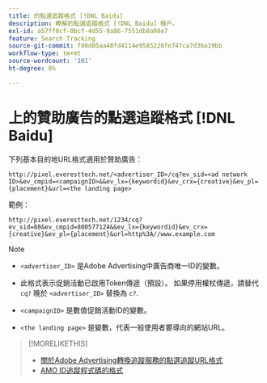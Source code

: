 ```yaml
---
title: 的點選追蹤格式 [!DNL Baidu]
description: 瞭解的點選追蹤格式 [!DNL Baidu] 帳戶。
exl-id: a57ff0cf-0bcf-4d55-9a86-7551db8a08e7
feature: Search Tracking
source-git-commit: f80d05aa40fd4114e9585220fe747ca7d36a19bb
workflow-type: tm+mt
source-wordcount: '101'
ht-degree: 0%

---
```


# 上的贊助廣告的點選追蹤格式 [!DNL Baidu]

下列基本目的地URL格式適用於贊助廣告：

`http://pixel.everesttech.net/<advertiser_ID>/cq?ev_sid=<ad network ID>&ev_cmpid=<campaignID>&&ev_lx={keywordid}&ev_crx={creative}&ev_pl={placement}&url=<the landing page>`

範例：

`http://pixel.everesttech.net/1234/cq?ev_sid=88&ev_cmpid=800577124&&ev_lx={keywordid}&ev_crx={creative}&ev_pl={placement}&url=http%3A//www.example.com`

>[!NOTE]
>
>* `<advertiser_ID>` 是Adobe Advertising中廣告商唯一ID的變數。
>
>* 此格式表示促銷活動已啟用Token傳遞（預設）。 如果停用權杖傳遞，請替代 `cq?` 晚於 `<advertiser_ID>` 替換為 `c?`.
>
>* `<campaignID>` 是數值促銷活動ID的變數。
>
>* `<the landing page>` 是變數，代表一般使用者要導向的網站URL。

>[!MORELIKETHIS]
>
>* [關於Adobe Advertising轉換追蹤服務的點選追蹤URL格式](formats-click-tracking-about.md)
>* [AMO ID追蹤程式碼的格式](skwcid-tracking-parameter.md)

